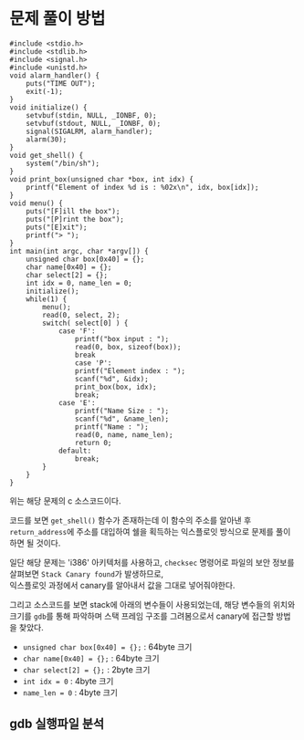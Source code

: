 # 문제 풀이 방법
```
#include <stdio.h>
#include <stdlib.h>
#include <signal.h>
#include <unistd.h>
void alarm_handler() {
    puts("TIME OUT");
    exit(-1);
}
void initialize() {
    setvbuf(stdin, NULL, _IONBF, 0);
    setvbuf(stdout, NULL, _IONBF, 0);
    signal(SIGALRM, alarm_handler);
    alarm(30);
}
void get_shell() {
    system("/bin/sh");
}
void print_box(unsigned char *box, int idx) {
    printf("Element of index %d is : %02x\n", idx, box[idx]);
}
void menu() {
    puts("[F]ill the box");
    puts("[P]rint the box");
    puts("[E]xit");
    printf("> ");
}
int main(int argc, char *argv[]) {
    unsigned char box[0x40] = {};
    char name[0x40] = {};
    char select[2] = {};
    int idx = 0, name_len = 0;
    initialize();
    while(1) {
        menu();
        read(0, select, 2);
        switch( select[0] ) {
            case 'F':
                printf("box input : ");
                read(0, box, sizeof(box));
                break
                case 'P':
                printf("Element index : ");
                scanf("%d", &idx);
                print_box(box, idx);
                break;
            case 'E':
                printf("Name Size : ");
                scanf("%d", &name_len);
                printf("Name : ");
                read(0, name, name_len);
                return 0;
            default:
                break;
        }
    }
}
```

위는 해당 문제의 c 소스코드이다.

코드를 보면 `get_shell()` 함수가 존재하는데 이 함수의 주소를 알아낸 후 `return_address`에 주소를 대입하여 쉘을 획득하는 익스플로잇 방식으로 문제를 풀이하면 될 것이다.

일단 해당 문제는 'i386' 아키텍처를 사용하고, `checksec` 명령어로 파일의 보안 정보를 살펴보면 `Stack Canary found`가 발생하므로,   
익스플로잇 과정에서 canary를 알아내서 값을 그대로 넣어줘야한다. 

그리고 소스코드를 보면 stack에 아래의 변수들이 사용되었는데, 해당 변수들의 위치와 크기를 `gdb`를 통해 파악하며 스택 프레임 구조를 그려봄으로서 canary에 접근할 방법을 찾았다.

- `unsigned char box[0x40] = {};`   : 64byte 크기
- `char name[0x40] = {};`           : 64byte 크기
- `char select[2] = {};`            : 2byte 크기
- `int idx = 0`                     : 4byte 크기 
- `name_len = 0`                    : 4byte 크기

## gdb 실행파일 분석

